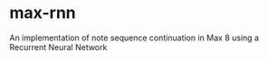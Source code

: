 # max-rnn
An implementation of note sequence continuation in Max 8 using a Recurrent Neural Network
